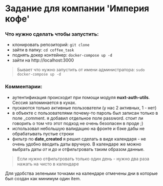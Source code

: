 # Задание для компании 'Империя кофе'

### Что нужно сделать чтобы запустить:

- клонировать репозиторий:
  `git clone`
- зайти в папку:
  `cd coffee_task`
- поднять докер контейнер:
  `docker-compose up -d`
- зайти на http://localhost:3000

> Бывает что нужно запустить от имени администратора:
> `sudo docker-compose up -d`

### Комментарии:

- аутентификация происходит при помощи модуля **nuxt-auth-utils**. Сессия запоминается в куках.
- пускаются только активные пользователи (у нас 2 активных, 1 - нет)
- в объекте с пользователями почему-то пароль был записан только в поле \_comment. я добавил отдельное поле password. стоит ли говорить о том что этот подход не очень безопасен в проде ;)
- использовал небольшую валидацию на фронте и бэке дабы не обрабатывать пустые строки
- фильтр по **date_created** я решил сделать в виде календаря - не очень удобно вводить даты вручную. В календаре же можно выбрать даты _от_ и _до_ и отфильтровать таким образом данные.

> Если нужно отфильтровать только один день - нужно два раза нажать на чисто в календаре

Для удобства зелеными точками на календаре отмечены дни в которые был создан как минимум один item.
